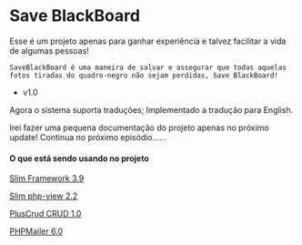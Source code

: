 # Save BlackBoard

Esse é um projeto apenas para ganhar experiência e talvez facilitar a vida de algumas pessoas!

`SaveBlackBoard é uma maneira de salvar e assegurar que todas aquelas fotos tiradas do quadro-negro não sejam perdidas, Save BlackBoard!`


- v1.0 

Agora o sistema suporta traduções;
Implementado a tradução para English.

Irei fazer uma pequena documentação do projeto apenas no próximo update!
Continua no próximo episódio......


#### O que está sendo usando no projeto

 [Slim Framework 3.9](https://www.slimframework.com/)

 [Slim php-view 2.2](https://github.com/slimphp/PHP-View)

 [PlusCrud CRUD 1.0](https://github.com/jeconiassantos/crud)


 [PHPMailer 6.0](https://github.com/PHPMailer/PHPMailer)